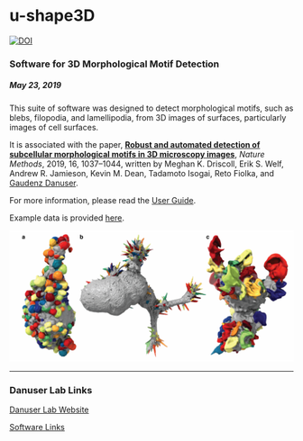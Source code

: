 # u-shape3D
[![DOI](https://zenodo.org/badge/DOI/10.5281/zenodo.10494005.svg)](https://doi.org/10.5281/zenodo.10494005)

### Software for 3D Morphological Motif Detection
##### May 23, 2019

This suite of software was designed to detect morphological motifs, such as blebs, filopodia, and lamellipodia, from 3D images of surfaces, particularly images of cell surfaces.

It is associated with the paper, [**Robust and automated detection of subcellular morphological motifs in 3D microscopy images**](https://doi.org/10.1038/s41592-019-0539-z), *Nature Methods*, 2019, 16, 1037–1044, written by Meghan K. Driscoll, Erik S. Welf, Andrew R. Jamieson, Kevin M. Dean, Tadamoto Isogai, Reto Fiolka, and [Gaudenz Danuser](https://www.danuserlab-utsw.org/). 

For more information, please read the [User Guide](doc/usersGuide_usurface3D.pdf).

Example data is provided [here](https://cloud.biohpc.swmed.edu/index.php/s/Z9j62w2FCareyJY/download).

![Alt Text](doc/BlebbingCells.png?raw=true)

----------------------
### Danuser Lab Links
[Danuser Lab Website](https://www.danuserlab-utsw.org/)

[Software Links](https://github.com/DanuserLab/)
